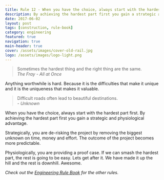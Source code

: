 ```yaml
---
title: Rule 12 - When you have the choice, always start with the hardest part.
description: By achieving the hardest part first you gain a strategic and phycological advantage.
date: 2017-06-02
layout: post
tags: [construction, rule-book]
category: engineering
featured: true
navigation: true
main-header: true
cover: /assets/images/cover-old-rail.jpg
logo: /assets/images/logo-light.png
---
```


> Sometimes the hardest thing and the right thing are the same.<br/><cite>The Fray - All at Once</cite>

Anything worthwhile is hard. Because it is the difficulties that make it unique and it is the uniqueness that makes it valuable.

> Difficult roads often lead to beautiful destinations. <br/><cite>- Unknown</cite>

When you have the choice, always start with the hardest part first. By achieving the hardest part first you gain a strategic and physiological advantage.

Strategically, you are de-risking the project by removing the biggest unknown on time, money and effort. The outcome of the project becomes more predictable.

Physiologically, you are providing a proof case. If we can smash the hardest part, the rest is going to be easy. Lets get after it. We have made it up the hill and the rest is downhill. Awesome.

_Check out the [Engineering Rule Book](https://ianteda.com/engineering/rule-book.html) for the other rules._